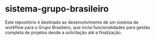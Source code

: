 # sistema-grupo-brasileiro

Este repositório é destinado ao desenvolvimento de um sistema de workflow para o Grupo Brasileiro, que inclui funcionalidades para gestão completa de projetos desde a solicitação até a finalização.

